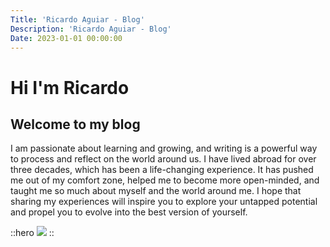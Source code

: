 ```yaml
---
Title: 'Ricardo Aguiar - Blog'
Description: 'Ricardo Aguiar - Blog'
Date: 2023-01-01 00:00:00
---
```


# Hi I'm Ricardo
## Welcome to my blog

I am passionate about learning and growing, and writing is a powerful
way to process and reflect on the world around us. I have lived abroad for over three
decades, which has been a life-changing experience. It has pushed me out of my comfort
zone, helped me to become more open-minded, and taught me so much about myself and the
world around me. I hope that sharing my experiences will inspire you to explore your
untapped potential and propel you to evolve into the best version of yourself.

::hero
![](https://res.cloudinary.com/ricardoaguiar/image/upload/v1625499913/blog/mallorca4.jpg)
::